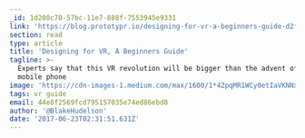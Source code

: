 ```yaml
---
_id: 1d208c70-57bc-11e7-888f-7553945e9331
link: 'https://blog.prototypr.io/designing-for-vr-a-beginners-guide-d2fe37902146'
section: read
type: article
title: 'Designing for VR, A Beginners Guide'
tagline: >-
  Experts say that this VR revolution will be bigger than the advent of the
  mobile phone
image: 'https://cdn-images-1.medium.com/max/1600/1*4ZpqMR1WCy0etIaVKNNx0Q.jpeg'
tags: vr guide
email: 44e8f2569fcd795157035e74ed86ebd8
author: '@BlakeHudelson'
date: '2017-06-23T02:31:51.631Z'
---
```

